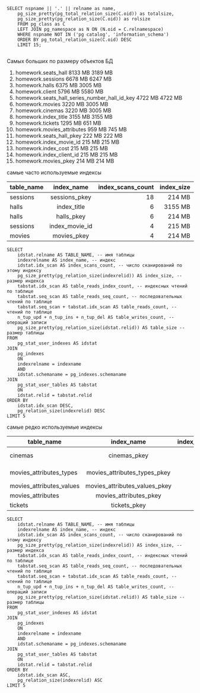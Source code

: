 ```
SELECT nspname || '.' || relname as name,
    pg_size_pretty(pg_total_relation_size(C.oid)) as totalsize,
    pg_size_pretty(pg_relation_size(C.oid)) as rolsize
    FROM pg_class as C
    LEFT JOIN pg_namespace as N ON (N.oid = C.relnamespace)
    WHERE nspname NOT IN ('pg catalog', 'information_schema')
    ORDER BY pg_total_relation_size(C.oid) DESC
    LIMIT 15;
 
```

Cамых больших по размеру объектов БД 

1) homework.seats_hall	8133 MB	3189 MB
2) homework.sessions	6678 MB	6247 MB
3) homework.halls	6375 MB	3005 MB
4) homework.client	5796 MB	5580 MB
5) homework.seats_hall_series_number_hall_id_key	4722 MB	4722 MB
6) homework.movies	3220 MB	3005 MB
7) homework.cinemas	3220 MB	3005 MB
8) homework.index_title	3155 MB	3155 MB
9) homework.tickets	1295 MB	651 MB
10) homework.movies_attributes	959 MB	745 MB
11) homework.seats_hall_pkey	222 MB	222 MB
12) homework.index_movie_id	215 MB	215 MB
13) homework.index_cost	215 MB	215 MB
14) homework.index_client_id	215 MB	215 MB
15) homework.movies_pkey	214 MB	214 MB



самые часто используемые индексы

| table_name  | index_name  | index_scans_count  | index_size | table_reads_index_count | table_reads_seq_count | table_reads_count | table_writes_count | table_size |
| ------------- |:-------------:| -----:| -----:| -----:| -----:| -----:| -----:| -----:|
sessions | sessions_pkey | 18 | 214 MB | 22 | 18 | 40 | 0 | 6247 MB
halls | index_title | 6 | 3155 MB | 12 | 5 | 17 | 0 | 3005 MB
halls | halls_pkey | 6 | 214 MB | 12 | 5 | 17 | 0 | 3005 MB
sessions | index_movie_id | 4 | 215 MB | 22 | 18 | 40 | 0 | 6247 MB
movies | movies_pkey | 4 | 214 MB | 4 | 0 | 4 | 0 | 3005 MB
```
SELECT
    idstat.relname AS TABLE_NAME, -- имя таблицы
    indexrelname AS index_name, -- индекс
    idstat.idx_scan AS index_scans_count, -- число сканирований по этому индексу
    pg_size_pretty(pg_relation_size(indexrelid)) AS index_size, -- размер индекса
    tabstat.idx_scan AS table_reads_index_count, -- индексных чтений по таблице
    tabstat.seq_scan AS table_reads_seq_count, -- последовательных чтений по таблице
    tabstat.seq_scan + tabstat.idx_scan AS table_reads_count, -- чтений по таблице
    n_tup_upd + n_tup_ins + n_tup_del AS table_writes_count, -- операций записи
    pg_size_pretty(pg_relation_size(idstat.relid)) AS table_size -- размер таблицы
FROM
    pg_stat_user_indexes AS idstat
JOIN
    pg_indexes
    ON
    indexrelname = indexname
    AND
    idstat.schemaname = pg_indexes.schemaname
JOIN
    pg_stat_user_tables AS tabstat
    ON
    idstat.relid = tabstat.relid
ORDER BY
    idstat.idx_scan DESC,
    pg_relation_size(indexrelid) DESC
LIMIT 5
```



самые редко используемые индексы

| table_name  | index_name  | index_scans_count  | index_size | table_reads_index_count | table_reads_seq_count | table_reads_count | table_writes_count | table_size |
| ------------- |:-------------:| -----:| -----:| -----:| -----:| -----:| -----:| -----:|
cinemas | cinemas_pkey | 0 | 8192 bytes | 0 | 0 | 0 | 0 | 0 bytes
movies_attributes_types | movies_attributes_types_pkey | 0 | 16 kB | 0 | 0 | 0 | 0 | 8192 bytes
movies_attributes_values | movies_attributes_values_pkey | 0 | 240 kB | 0 | 0 | 0 | 0 | 608 kB
movies_attributes | movies_attributes_pkey | 0 | 214 MB | 0 | 0 | 0 | 0 | 745 MB
tickets | tickets_pkey | 0 | 214 MB | 3 | 23 | 26 | 0 | 651 MB
```
SELECT
    idstat.relname AS TABLE_NAME, -- имя таблицы
    indexrelname AS index_name, -- индекс
    idstat.idx_scan AS index_scans_count, -- число сканирований по этому индексу
    pg_size_pretty(pg_relation_size(indexrelid)) AS index_size, -- размер индекса
    tabstat.idx_scan AS table_reads_index_count, -- индексных чтений по таблице
    tabstat.seq_scan AS table_reads_seq_count, -- последовательных чтений по таблице
    tabstat.seq_scan + tabstat.idx_scan AS table_reads_count, -- чтений по таблице
    n_tup_upd + n_tup_ins + n_tup_del AS table_writes_count, -- операций записи
    pg_size_pretty(pg_relation_size(idstat.relid)) AS table_size -- размер таблицы
FROM
    pg_stat_user_indexes AS idstat
JOIN
    pg_indexes
    ON
    indexrelname = indexname
    AND
    idstat.schemaname = pg_indexes.schemaname
JOIN
    pg_stat_user_tables AS tabstat
    ON
    idstat.relid = tabstat.relid
ORDER BY
    idstat.idx_scan ASC,
    pg_relation_size(indexrelid) ASC
LIMIT 5
```

